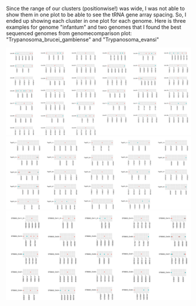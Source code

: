 Since the range of our clusters (positionwise!) was wide, I was not able to show them in one plot to be able to see the tRNA gene array spacing. So, I ended up showing each cluster in one plot for each genome. 
Here is three examples for genome "infantum" and two genomes that I found the best sequenced genomes from genomecomparison plot: "Trypanosoma_brucei_gambiense" and "Trypanosoma_evansi"

![alt text](https://github.com/fhadinezhadUC/leshmania/blob/master/figures/clusters_infantum.svg)
![alt text](https://github.com/fhadinezhadUC/leshmania/blob/master/figures/Trypanosoma_brucei_gambiense_clusters.svg)
![alt text](https://github.com/fhadinezhadUC/leshmania/blob/master/figures/Trypanosoma_evansi_clusters.svg)
